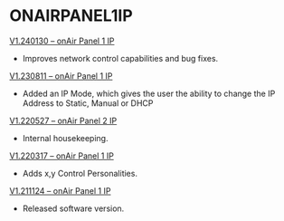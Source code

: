 # ONAIRPANEL1IP

[V1.240130 – onAir Panel 1 IP](https://github.com/Chauvet-Pro/ONAIRPANEL1IP/blob/d2ea474533713d57c2dce791894a525d1d38eac1/firmware/V1_01-30-2024_OnAir%20Panel%201IP.zip)
- Improves network control capabilities and bug fixes.

[V1.230811 – onAir Panel 1 IP](https://github.com/Chauvet-Pro/ONAIRPANEL1IP/blob/d2ea474533713d57c2dce791894a525d1d38eac1/firmware/V1_08-11-2023_OnairPanel1IP.zip)
- Added an IP Mode, which gives the user the ability to change the IP Address to Static, Manual or DHCP

[V1.220527 – onAir Panel 2 IP](https://github.com/Chauvet-Pro/ONAIRPANEL1IP/blob/d2ea474533713d57c2dce791894a525d1d38eac1/firmware/V1_05-27-2022_ONAIRPANEL1IP.zip)
- Internal housekeeping.

[V1.220317 – onAir Panel 1 IP](https://github.com/Chauvet-Pro/ONAIRPANEL1IP/blob/d2ea474533713d57c2dce791894a525d1d38eac1/firmware/V1_03-17-2022_ONAIRPANEL1IP.zip)
- Adds x,y Control Personalities.

[V1.211124 – onAir Panel 1 IP](https://github.com/Chauvet-Pro/ONAIRPANEL1IP/blob/d2ea474533713d57c2dce791894a525d1d38eac1/firmware/V1_11-24-2021_ONAIRPANEL1IP.zip)
- Released software version.

